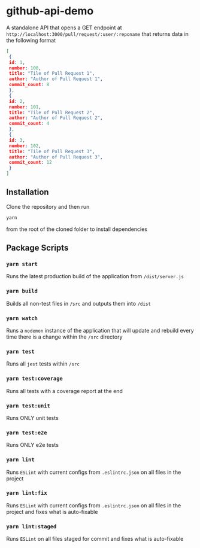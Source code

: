 # github-api-demo

A standalone API that opens a GET endpoint at `http://localhost:3000/pull/request/:user/:reponame` that returns data in the following format

```JSON
[
 {
 id: 1,
 number: 100,
 title: "Tile of Pull Request 1",
 author: "Author of Pull Request 1",
 commit_count: 8
 },
 {
 id: 2,
 number: 101,
 title: "Tile of Pull Request 2",
 author: "Author of Pull Request 2",
 commit_count: 4
 },
 {
 id: 3,
 number: 102,
 title: "Tile of Pull Request 3",
 author: "Author of Pull Request 3",
 commit_count: 12
 }
]
```

## Installation

Clone the repository and then run

```bash
yarn
```

from the root of the cloned folder to install dependencies

## Package Scripts

### `yarn start`

Runs the latest production build of the application from `/dist/server.js`

### `yarn build`

Builds all non-test files in `/src` and outputs them into `/dist`

### `yarn watch`

Runs a `nodemon` instance of the application that will update and rebuild every time there is a change within the `/src` directory

### `yarn test`

Runs all `jest` tests within `/src`

### `yarn test:coverage`

Runs all tests with a coverage report at the end

### `yarn test:unit`

Runs ONLY unit tests

### `yarn test:e2e`

Runs ONLY e2e tests

### `yarn lint`

Runs `ESLint` with current configs from `.eslintrc.json` on all files in the project

### `yarn lint:fix`

Runs `ESLint` with current configs from `.eslintrc.json` on all files in the project and fixes what is auto-fixable

### `yarn lint:staged`

Runs `ESLint` on all files staged for commit and fixes what is auto-fixable
